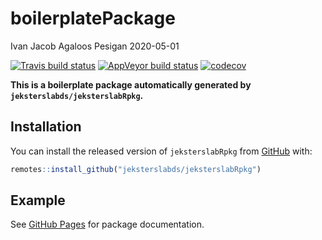 boilerplatePackage
================
Ivan Jacob Agaloos Pesigan
2020-05-01

<!-- README.md is generated from README.Rmd. Please edit that file -->

<!-- badges: start -->

[![Travis build
status](https://travis-ci.org/jeksterslabds/boilerplatePackage.svg?branch=master)](https://travis-ci.org/jeksterslabds/boilerplatePackage)
[![AppVeyor build
status](https://ci.appveyor.com/api/projects/status/github/jeksterslabds/boilerplatePackage?branch=master&svg=true)](https://ci.appveyor.com/project/jeksterslabds/boilerplatePackage)
[![codecov](https://codecov.io/github/jeksterslabds/boilerplatePackage/branch/master/graphs/badge.svg)](https://codecov.io/github/jeksterslabds/boilerplatePackage)
<!-- badges: end -->

**This is a boilerplate package automatically generated by
`jeksterslabds/jeksterslabRpkg`.**

## Installation

You can install the released version of `jeksterslabRpkg` from
[GitHub](https://github.com/jeksterslabds/jeksterslabRpkg) with:

``` r
remotes::install_github("jeksterslabds/jeksterslabRpkg")
```

## Example

See [GitHub
Pages](https://jeksterslabds.github.io/boilerplatePackage/index.html)
for package documentation.
